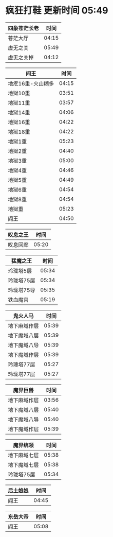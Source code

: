 # 疯狂打鞋 更新时间 05:49

| 四象苍茫长老   | 时间    |
|--------|-------|
| 苍茫大厅 | 04:15 |
| 虚无之关 | 05:49 |
| 虚无之关掉 | 04:12 |

| 间王   | 时间    |
|--------|-------|
| 地疙16重-火山糊多 | 04:15 |
| 地狱10重 | 03:51 |
| 地狱11重 | 03:57 |
| 地狱14重 | 04:06 |
| 地狱16重 | 04:22 |
| 地狱18重 | 04:22 |
| 地狱1重 | 05:23 |
| 地狱2重 | 04:40 |
| 地狱3重 | 05:00 |
| 地狱4重 | 04:46 |
| 地狱5重 | 04:49 |
| 地狱6重 | 04:54 |
| 地狱8重 | 04:54 |
| 地狱重 | 05:23 |
| 阎王 | 04:50 |

| 叹息之王   | 时间    |
|--------|-------|
| 叹息回廊 | 05:20 |

| 猛魔之王   | 时间    |
|--------|-------|
| 玲珑塔5层 | 05:34 |
| 玲珑塔75层 | 05:34 |
| 玲珑塔75导 | 05:35 |
| 铁血魔宫 | 05:19 |

| 鬼火人马   | 时间    |
|--------|-------|
| 地下麻域作层 | 05:39 |
| 地下魔域八层 | 05:39 |
| 地下魔域八导 | 05:39 |
| 地下魔域作层 | 05:39 |
| 玲瑰塔77层 | 05:27 |
| 玲珑塔77层 | 05:27 |

| 魔界巨兽   | 时间    |
|--------|-------|
| 地下麻域作层 | 03:56 |
| 地下魔域八层 | 05:40 |
| 地下魔域八导 | 05:40 |
| 地下魔域作层 | 05:39 |

| 魔界统领   | 时间    |
|--------|-------|
| 地下麻域七层 | 05:38 |
| 地下魔域七层 | 05:38 |
| 玲珑塔75层 | 05:34 |

| 后土娘娘   | 时间    |
|--------|-------|
| 阎王 | 04:45 |

| 东岳大帝   | 时间    |
|--------|-------|
| 阎王 | 05:08 |